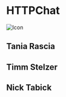 # HTTPChat

![Icon](https://raw.githubusercontent.com/httpchat/httpchat.github.io/master/http-small.png)

## Tania Rascia

## Timm Stelzer

## Nick Tabick
